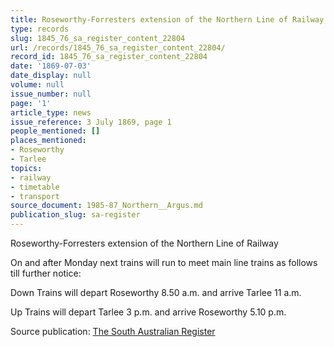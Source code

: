 ```yaml
---
title: Roseworthy-Forresters extension of the Northern Line of Railway
type: records
slug: 1845_76_sa_register_content_22804
url: /records/1845_76_sa_register_content_22804/
record_id: 1845_76_sa_register_content_22804
date: '1869-07-03'
date_display: null
volume: null
issue_number: null
page: '1'
article_type: news
issue_reference: 3 July 1869, page 1
people_mentioned: []
places_mentioned:
- Roseworthy
- Tarlee
topics:
- railway
- timetable
- transport
source_document: 1985-87_Northern__Argus.md
publication_slug: sa-register
---
```


Roseworthy-Forresters extension of the Northern Line of Railway

On and after Monday next trains will run to meet main line trains as follows till further notice:

Down Trains will depart Roseworthy 8.50 a.m. and arrive Tarlee 11 a.m.

Up Trains will depart Tarlee 3 p.m. and arrive Roseworthy 5.10 p.m.

Source publication: [The South Australian Register](/publications/sa-register/)

